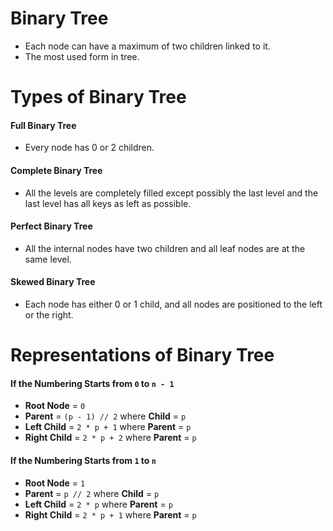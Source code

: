 # Binary Tree
- Each node can have a maximum of two children linked to it.
- The most used form in tree.

# Types of Binary Tree

#### Full Binary Tree
- Every node has 0 or 2 children.

#### Complete Binary Tree
- All the levels are completely filled except possibly the last level and the last level has all keys as left as possible.

#### Perfect Binary Tree
- All the internal nodes have two children and all leaf nodes are at the same level. 

#### Skewed Binary Tree
- Each node has either 0 or 1 child, and all nodes are positioned to the left or the right.
 
# Representations of Binary Tree

#### If the Numbering Starts from `0` to `n - 1` 
- **Root Node** = `0`
- **Parent** = `(p - 1) // 2` where **Child** = `p`
- **Left Child** = `2 * p + 1` where **Parent** = `p`
- **Right Child** = `2 * p + 2` where **Parent** = `p`

#### If the Numbering Starts from `1` to `n` 
- **Root Node** = `1`
- **Parent** = `p // 2` where **Child** = `p`
- **Left Child** = `2 * p` where **Parent** = `p`
- **Right Child** = `2 * p + 1` where **Parent** = `p`
